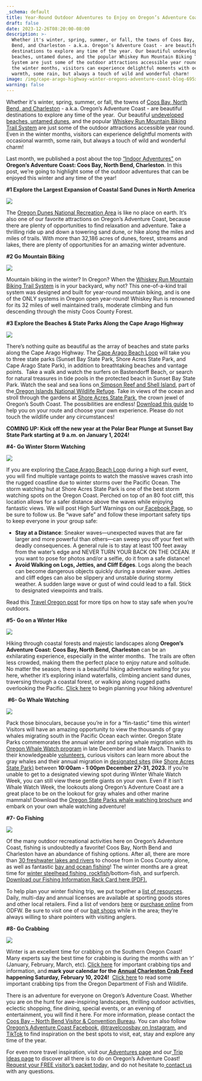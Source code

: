 ```yaml
---
_schema: default
title: Year-Round Outdoor Adventures to Enjoy on Oregon’s Adventure Coast
draft: false
date: 2023-12-26T08:20:00-08:00
description: >-
  Whether it's winter, spring, summer, or fall, the towns of Coos Bay, North
  Bend, and Charleston - a.k.a. Oregon’s Adventure Coast - are beautiful
  destinations to explore any time of the year. Our beautiful undeveloped
  beaches, untamed dunes, and the popular Whiskey Run Mountain Biking Trail
  System are just some of the outdoor attractions accessible year round. Even in
  the winter months, visitors can experience delightful moments with occasional
  warmth, some rain, but always a touch of wild and wonderful charm!
image: /img/cape-arago-highway-winter-oregons-adventure-coast-blog-695x322-jpg.jpg
warning: false
---
```

Whether it's winter, spring, summer, or fall, the towns of [<u>Coos Bay, North Bend, and Charleston</u>](/our-area) - a.k.a. Oregon’s Adventure Coast - are beautiful destinations to explore any time of the year.&nbsp; Our beautiful [<u>undeveloped beaches, </u>](/undeveloped-beaches)[<u>untamed dunes</u>](/untamed-dunes), and the popular [<u>Whiskey Run Mountain Biking Trail System</u>](/blog/adventure-spotlight-whiskey-run-mountain-bike-trails-on-oregon-s-south-coast/) are just some of the outdoor attractions accessible year round. Even in the winter months, visitors can experience delightful moments with occasional warmth, some rain, but always a touch of wild and wonderful charm!&nbsp;

Last month, we published a post about the top [<u>“Indoor Adventures”</u>](/blog/how-to-explore-the-great-indoors-on-oregon-s-adventure-this-winter/) on **Oregon’s Adventure Coast: Coos Bay, North Bend, Charleston**. In this post, we’re going to highlight some of the outdoor adventures that can be enjoyed this winter and any time of the year!

**\#1 Explore the Largest Expansion of Coastal Sand Dunes in North America**

**![](/img/oregon-dunes-winter-oregons-adventure-coast-blog-695x322-jpg.jpg)**

The [<u>Oregon Dunes National Recreation Area</u>](/tripideas/oregon-dunes-national-recreation-area/) is like no place on earth. It’s also one of our favorite attractions on Oregon’s Adventure Coast, because there are plenty of opportunities to find relaxation and adventure. Take a thrilling ride up and down a towering sand dune, or hike along the miles and miles of trails. With more than 32,186 acres of dunes, forest, streams and lakes, there are plenty of opportunities for an amazing winter adventure.&nbsp;

**\#2 Go Mountain Biking**

![](/img/mountain-biking-winter-oregons-adventure-coast-blog-695x322-new.jpg)

Mountain biking in the winter? In Oregon? When the [<u>Whiskey Run Mountain Biking Trail System</u>](/blog/adventure-spotlight-whiskey-run-mountain-bike-trails-on-oregon-s-south-coast/) is in your backyard, why not? This one-of-a-kind trail system was designed and built for year-round mountain biking, and is one of the ONLY systems in Oregon open year-round! Whiskey Run is renowned for its 32 miles of well maintained trails, moderate climbing and fun descending through the misty Coos County Forest.&nbsp;&nbsp;

**\#3 Explore the Beaches & State Parks Along the Cape Arago Highway**

![](/img/cape-arago-highway-winter-oregons-adventure-coast-blog-695x322-new.jpg)

There’s nothing quite as beautiful as the array of beaches and state parks along the Cape Arago Highway. The [<u>Cape Arago Beach Loop</u>](/tripideas/explore-the-cape-arago-beach-loop/) will take you to three state parks (Sunset Bay State Park, Shore Acres State Park, and Cape Arago State Park), in addition to breathtaking beaches and vantage points.&nbsp; Take a walk and watch the surfers on Bastendorff Beach, or search for natural treasures in tide pools in the protected beach in Sunset Bay State Park. Watch the seal and sea lions on[<u> Simpson Reef and Shell Island</u>](https://www.shareoregon.com/things-to-do/en/listings/126105-simpson-reef-and-shell-island-oregon-islands-nwr), part of the[<u> Oregon Islands National Wildlife Refuge</u>](https://www.fws.gov/refuge/oregon_islands/). Take in views of the ocean and stroll through the gardens at [<u>Shore Acres State Park</u>](/state-parks-and-national-lands/), the crown jewel of Oregon’s South Coast. The possibilities are endless! [<u>Download this guide</u>](https://www.oregonsadventurecoast.com/img/cape-arago-loop-itinerary.pdf) to help you on your route and choose your own experience. Please do not touch the wildlife under any circumstances!&nbsp;

**COMING UP: Kick off the new year at the Polar Bear Plunge at Sunset Bay State Park starting at 9 a.m. on January 1, 2024!**&nbsp;

**\#4- Go Winter Storm Watching**

**![](/img/winter-storm-watching-oregons-adventure-coast-blog-695x322.jpg)**



If you are exploring [<u>the Cape Arago Beach Loop</u>](/tripideas/explore-the-cape-arago-beach-loop/) during a high surf event, you will find multiple vantage points to watch the massive waves crash into the rugged coastline due to winter storms over the Pacific Ocean. The storm watching hut at Shore Acres State Park is one of the best storm watching spots on the Oregon Coast. Perched on top of an 80 foot cliff, this location allows for a safer distance above the waves while enjoying fantastic views. We will post High Surf Warnings on our[<u> Facebook Page</u>](https://www.facebook.com/OregonsAdventureCoast/), so be sure to follow us. Be “wave safe” and follow these important safety tips to keep everyone in your group safe:&nbsp;

* **Stay at a Distance**: Sneaker waves—unexpected waves that are far larger and more powerful than others—can sweep you off your feet with deadly consequences. A general rule is to stay at least 100 feet away from the water’s edge and NEVER TURN YOUR BACK ON THE OCEAN. If you want to pose for photos and/or a selfie, do it from a safe distance!&nbsp;
* **Avoid Walking on Logs, Jetties, and Cliff Edges**. Logs along the beach can become dangerous objects quickly during a sneaker wave. Jetties and cliff edges can also be slippery and unstable during stormy weather. A sudden large wave or gust of wind could lead to a fall. Stick to designated viewpoints and trails.

Read this [<u>Travel Oregon post</u>](/blog/how-to-stay-safe-while-winter-storm-watching/) for more tips on how to stay safe when you’re outdoors.&nbsp;

**\#5- Go on a Winter Hike**

**![](/img/falls-oregons-adventure-coast-blog-695x322.jpg)**



Hiking through coastal forests and majestic landscapes along **Oregon’s Adventure Coast: Coos Bay, North Bend, Charleston** can be an exhilarating experience, especially in the winter months.&nbsp; The trails are often less crowded, making them the perfect place to enjoy nature and solitude. No matter the season, there is a beautiful hiking adventure waiting for you here, whether it’s exploring inland waterfalls, climbing ancient sand dunes, traversing through a coastal forest, or walking along rugged paths overlooking the Pacific. [<u>Click here</u>](/hiking-walking/) to begin planning your hiking adventure!&nbsp;&nbsp;

&nbsp;**#6- Go Whale Watching**

**![](/img/winter-whale-watching-oregons-adventure-coast-blog-695x322.jpg)**



Pack those binoculars, because you’re in for a “fin-tastic” time this winter! Visitors will have an amazing opportunity to view the thousands of gray whales migrating south in the Pacific Ocean each winter. Oregon State Parks commemorates the annual winter and spring whale migration with its [<u>Oregon Whale Watch program</u>](https://stateparks.oregon.gov/index.cfm?do=things-to-do.whale-watching) in late December and late March. Thanks to their knowledgeable [<u>volunteers</u>](https://orwhalewatch.org/), curious visitors can learn more about the gray whales and their annual migration in [<u>designated sites</u>](https://www.google.com/maps/d/u/0/viewer?mid=1GtewyAaPhNBWUDd6wbgUNClVkOM&amp;hl=en&amp;ll=44.15837433830731%2C-124.19402400000001&amp;z=8) (like [<u>Shore Acres State Park)</u>](/state-parks-and-national-lands/) between **10:00am - 1:00pm December 27-31, 2023.** If you’re unable to get to a designated viewing spot during Winter Whale Watch Week, you can still view these gentle giants on your own. Even if it isn’t Whale Watch Week, the lookouts along Oregon’s Adventure Coast are a great place to be on the lookout for gray whales and other marine mammals! Download the [<u>Oregon State Parks whale watching brochure</u>](https://stateparks.oregon.gov/index.cfm?do=main.loadFile&amp;amp;load=_siteFiles%2Fpublications%2F45512_Whale_Watching_Brochure%28web%29032315.pdf) and embark on your own whale watching adventure!&nbsp;&nbsp;

**\#7- Go Fishing**

**![](/img/winter-fishing-oregons-adventure-coast-blog-695x322.jpg)**

Of the many outdoor recreational activities here on Oregon’s Adventure Coast, fishing is undoubtedly a favorite! Coos Bay, North Bend and Charleston have an abundance of fishing options. After all, there are more than [<u>30 freshwater lakes and rivers</u>](/tripideas/fresh-water-fishing-options-by-body-of-water) to choose from in Coos County alone, as well as fantastic [<u>bay and ocean fishing</u>](/tripideas/saltwater-fishing-ocean-bay)! The winter months are a great time for [<u>winter steelhead fishing, rockfish</u>](/blog/winter-steelhead-fishing-forecast-for-2019/)/bottom-fish, and surfperch.&nbsp; [<u>Download our Fishing Information Rack Card here (PDF).</u>](https://www.oregonsadventurecoast.com/img/fishing-rackcard.pdf)&nbsp;

To help plan your winter fishing trip, we put together a [<u>list of resources</u>](/fishing/). Daily, multi-day and annual licenses are available at sporting goods stores and other local retailers. Find a list of vendors [<u>here</u>](https://myodfw.com/articles/where-find-odfw-license-agentsvendors) or [<u>purchase online</u>](https://odfw.huntfishoregon.com/login) from ODFW. Be sure to visit one of our [<u>bait shops</u>](/equipment-rent-and-buy) while in the area; they’re always willing to share pointers with visiting anglers.&nbsp;

**\#8- Go Crabbing**

**![](/img/crabbing-oregons-adventure-coast-blog-695x322.jpg)**

Winter is an excellent time for crabbing on the Southern Oregon Coast! Many experts say the best time for crabbing is during the months with an ‘r’ (January, February, March, etc). [<u>Click here</u>](/crabbing-clamming/) for important crabbing tips and information, and **mark your calendar for the** [**<u>Annual Charleston Crab Feed</u>**](/event/annual-charleston-crab-feed/) **happening Saturday, February 10, 2024!**&nbsp; [<u>Click here</u>](https://myodfw.com/articles/how-crab) to read some important crabbing tips from the Oregon Department of Fish and Wildlife.&nbsp;

There is an adventure for everyone on Oregon’s Adventure Coast. Whether you are on the hunt for awe-inspiring landscapes, thrilling outdoor activities, eclectic shopping, fine dining, special events, or an evening of entertainment, you will find it here. For more information, please contact the [<u>Coos Bay – North Bend Visitor &amp; Convention Bureau</u>](/). You can also follow [<u>Oregon’s Adventure Coast Facebook</u>](https://www.facebook.com/OregonsAdventureCoast/), [<u>@travelcoosbay on Instagram</u>](https://www.instagram.com/travelcoosbay/), and [<u>TikTok</u>](https://www.tiktok.com/@oregonsadventurecoast?lang=en) to find inspiration on the best spots to visit, eat, stay and explore any time of the year.&nbsp;

For even more travel inspiration, visit our[<u> Adventures page</u>](/adventures) and our[<u> Trip Ideas page</u>](/tripideas) to discover all there is to do on Oregon’s Adventure Coast! [<u>Request your FREE visitor’s packet today,</u>](/contact/#contactform) and do not hesitate to[<u> contact us</u>](/contact/) with any questions.